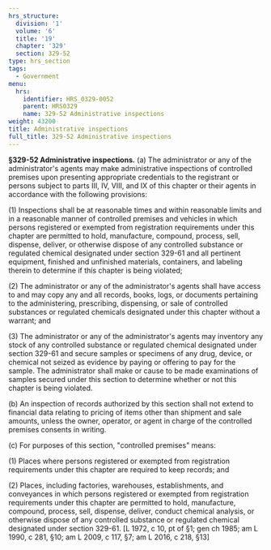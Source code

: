 ```yaml
---
hrs_structure:
  division: '1'
  volume: '6'
  title: '19'
  chapter: '329'
  section: 329-52
type: hrs_section
tags:
  - Government
menu:
  hrs:
    identifier: HRS_0329-0052
    parent: HRS0329
    name: 329-52 Administrative inspections
weight: 43200
title: Administrative inspections
full_title: 329-52 Administrative inspections
---
```

**§329-52 Administrative inspections.** (a) The administrator or any of the administrator's agents may make administrative inspections of controlled premises upon presenting appropriate credentials to the registrant or persons subject to parts III, IV, VIII, and IX of this chapter or their agents in accordance with the following provisions:

(1) Inspections shall be at reasonable times and within reasonable limits and in a reasonable manner of controlled premises and vehicles in which persons registered or exempted from registration requirements under this chapter are permitted to hold, manufacture, compound, process, sell, dispense, deliver, or otherwise dispose of any controlled substance or regulated chemical designated under section 329-61 and all pertinent equipment, finished and unfinished materials, containers, and labeling therein to determine if this chapter is being violated;

(2) The administrator or any of the administrator's agents shall have access to and may copy any and all records, books, logs, or documents pertaining to the administering, prescribing, dispensing, or sale of controlled substances or regulated chemicals designated under this chapter without a warrant; and

(3) The administrator or any of the administrator's agents may inventory any stock of any controlled substance or regulated chemical designated under section 329-61 and secure samples or specimens of any drug, device, or chemical not seized as evidence by paying or offering to pay for the sample. The administrator shall make or cause to be made examinations of samples secured under this section to determine whether or not this chapter is being violated.

(b) An inspection of records authorized by this section shall not extend to financial data relating to pricing of items other than shipment and sale amounts, unless the owner, operator, or agent in charge of the controlled premises consents in writing.

(c) For purposes of this section, "controlled premises" means:

(1) Places where persons registered or exempted from registration requirements under this chapter are required to keep records; and

(2) Places, including factories, warehouses, establishments, and conveyances in which persons registered or exempted from registration requirements under this chapter are permitted to hold, manufacture, compound, process, sell, dispense, deliver, conduct chemical analysis, or otherwise dispose of any controlled substance or regulated chemical designated under section 329-61\. [L 1972, c 10, pt of §1; gen ch 1985; am L 1990, c 281, §10; am L 2009, c 117, §7; am L 2016, c 218, §13]